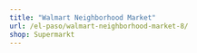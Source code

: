 ```yaml
---
title: "Walmart Neighborhood Market"
url: /el-paso/walmart-neighborhood-market-8/
shop: Supermarkt
---
```

